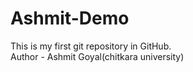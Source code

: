 # Ashmit-Demo
This is my first git repository in GitHub.
<br>
Author - Ashmit Goyal(chitkara university)
